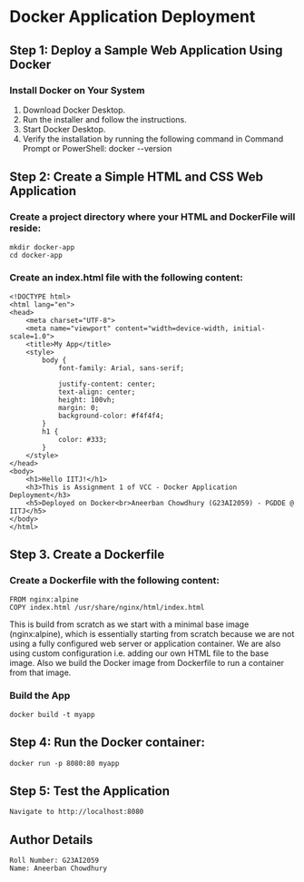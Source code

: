 # Docker Application Deployment

## Step 1: Deploy a Sample Web Application Using Docker

### Install Docker on Your System

1. Download Docker Desktop.
2. Run the installer and follow the instructions.
3. Start Docker Desktop.
4. Verify the installation by running the following command in Command Prompt or PowerShell:
			docker --version

## Step 2: Create a Simple HTML and CSS Web Application

### Create a project directory where your HTML and DockerFile will reside:
	mkdir docker-app
	cd docker-app

### Create an index.html file with the following content:

	<!DOCTYPE html>
	<html lang="en">
	<head>
	    <meta charset="UTF-8">
	    <meta name="viewport" content="width=device-width, initial-scale=1.0">
	    <title>My App</title>
	    <style>
	        body {
	            font-family: Arial, sans-serif;
	            
	            justify-content: center;
	            text-align: center;
	            height: 100vh;
	            margin: 0;
	            background-color: #f4f4f4;
	        }
	        h1 {
	            color: #333;
	        }
	    </style>
	</head>
	<body>
	    <h1>Hello IITJ!</h1>
	    <h3>This is Assignment 1 of VCC - Docker Application Deployment</h3>
	    <h5>Deployed on Docker<br>Aneerban Chowdhury (G23AI2059) - PGDDE @ IITJ</h5>
	</body>
	</html>

## Step 3. Create a Dockerfile

### Create a Dockerfile with the following content:

	FROM nginx:alpine
	COPY index.html /usr/share/nginx/html/index.html
This is build from scratch as we start with a minimal base image (nginx:alpine), which is essentially starting from scratch because we are not using a fully configured web server or application container.
We are also using custom configuration i.e. adding our own HTML file to the base image.
Also we build the Docker image from Dockerfile to run a container from that image.

### Build the App
	docker build -t myapp

## Step 4: Run the Docker container:
	docker run -p 8080:80 myapp
        
## Step 5: Test the Application
	Navigate to http://localhost:8080

## Author Details
	Roll Number: G23AI2059
	Name: Aneerban Chowdhury
